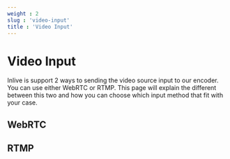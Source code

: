 ```yaml
---
weight : 2
slug : 'video-input'
title : 'Video Input'
---
```


# Video Input
Inlive is support 2 ways to sending the video source input to our encoder. You can use either WebRTC or RTMP. This page will explain the different between this two and how you can choose which input method that fit with your case.

## WebRTC


## RTMP
